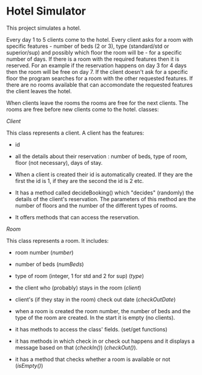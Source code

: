# Hotel Simulator
This project simulates a hotel. 

Every day 1 to 5 clients come to the hotel. Every client asks for a room with specific features - number of beds (2 or 3), type (standard/std or superior/sup) and possibly which floor the room will be - for a specific number of days. If there is a room with the required features then it is reserved. For an example if the reservation happens on day 3 for 4 days then the room will be free on day 7. If the client doesn't ask for a specific floor the program searches for a room with the other requested features. If there are no rooms available that can accomondate the requested features the client leaves the hotel.

When clients leave the rooms the rooms are free for the next clients. The rooms are free before new clients come to the hotel.
classes:

*Client*

This class represents a client. A client has the features:
- id
- all the details about their reservation : number of beds, type of room, floor (not necessary), days of stay.

- When a client is created their id is automatically created. If they are the first the id is 1, if they are the second the id is 2 etc.
- It has a method called decideBooking() which "decides" (randomly) the details of the client's reservation. The parameters of this method are the number of floors and the number of the different types of rooms.
- It offers methods that can access the reservation.

*Room*

This class represents a room. It includes:
- room number (*number*)
- number of beds (*numBeds*)
- type of room (integer, 1 for std and 2 for sup) (*type*)
- the client who (probably) stays in the room (*client*)
- client's (if they stay in the room) check out date (*checkOutDate*)

- when a room is created the room number, the number of beds and the type of the room are created. In the start it is empty (no clients). 
- it has methods to access the class' fields. (set/get functions)
- it has methods in which check in or check out happens and it displays a message based on that (*checkIn()*) (*checkOut()*).
- it has a method that checks whether a room is available or not (*isEmpty()*) 
